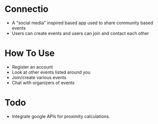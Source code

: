 # Connectio
- A "social media" inspired based app used to share community based events
- Users can create events and users can join and contact each other
# How To Use
- Register an account
- Look at other events listed around you
- Join/create various events
- Chat with organizers of events
# Todo
- Integrate google APIs for proximity calculations.
